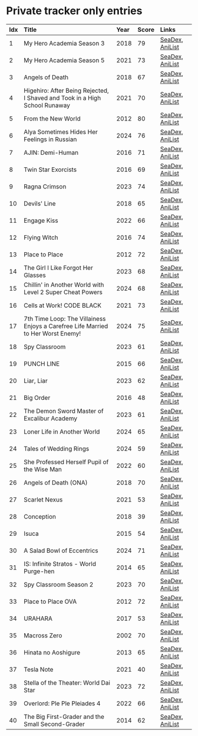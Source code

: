 # Private tracker only entries
| Idx | Title                                                                            | Year | Score | Links                                                                              |
| :---| :--------------------------------------------------------------------------------| :----| :-----| :----------------------------------------------------------------------------------|
| 1   | My Hero Academia Season 3                                                        | 2018 | 79    | [SeaDex](https://releases.moe/100166/), [AniList](https://anilist.co/anime/100166) |
| 2   | My Hero Academia Season 5                                                        | 2021 | 73    | [SeaDex](https://releases.moe/117193/), [AniList](https://anilist.co/anime/117193) |
| 3   | Angels of Death                                                                  | 2018 | 67    | [SeaDex](https://releases.moe/99629/), [AniList](https://anilist.co/anime/99629)   |
| 4   | Higehiro: After Being Rejected, I Shaved and Took in a High School Runaway       | 2021 | 70    | [SeaDex](https://releases.moe/114232/), [AniList](https://anilist.co/anime/114232) |
| 5   | From the New World                                                               | 2012 | 80    | [SeaDex](https://releases.moe/13125/), [AniList](https://anilist.co/anime/13125)   |
| 6   | Alya Sometimes Hides Her Feelings in Russian                                     | 2024 | 76    | [SeaDex](https://releases.moe/162804/), [AniList](https://anilist.co/anime/162804) |
| 7   | AJIN: Demi-Human                                                                 | 2016 | 71    | [SeaDex](https://releases.moe/21341/), [AniList](https://anilist.co/anime/21341)   |
| 8   | Twin Star Exorcists                                                              | 2016 | 69    | [SeaDex](https://releases.moe/21499/), [AniList](https://anilist.co/anime/21499)   |
| 9   | Ragna Crimson                                                                    | 2023 | 74    | [SeaDex](https://releases.moe/146493/), [AniList](https://anilist.co/anime/146493) |
| 10  | Devils' Line                                                                     | 2018 | 65    | [SeaDex](https://releases.moe/99531/), [AniList](https://anilist.co/anime/99531)   |
| 11  | Engage Kiss                                                                      | 2022 | 66    | [SeaDex](https://releases.moe/146625/), [AniList](https://anilist.co/anime/146625) |
| 12  | Flying Witch                                                                     | 2016 | 74    | [SeaDex](https://releases.moe/21284/), [AniList](https://anilist.co/anime/21284)   |
| 13  | Place to Place                                                                   | 2012 | 72    | [SeaDex](https://releases.moe/12291/), [AniList](https://anilist.co/anime/12291)   |
| 14  | The Girl I Like Forgot Her Glasses                                               | 2023 | 68    | [SeaDex](https://releases.moe/160188/), [AniList](https://anilist.co/anime/160188) |
| 15  | Chillin' in Another World with Level 2 Super Cheat Powers                        | 2024 | 68    | [SeaDex](https://releases.moe/170130/), [AniList](https://anilist.co/anime/170130) |
| 16  | Cells at Work! CODE BLACK                                                        | 2021 | 73    | [SeaDex](https://releases.moe/117533/), [AniList](https://anilist.co/anime/117533) |
| 17  | 7th Time Loop: The Villainess Enjoys a Carefree Life Married to Her Worst Enemy! | 2024 | 75    | [SeaDex](https://releases.moe/168374/), [AniList](https://anilist.co/anime/168374) |
| 18  | Spy Classroom                                                                    | 2023 | 61    | [SeaDex](https://releases.moe/146323/), [AniList](https://anilist.co/anime/146323) |
| 19  | PUNCH LINE                                                                       | 2015 | 66    | [SeaDex](https://releases.moe/20964/), [AniList](https://anilist.co/anime/20964)   |
| 20  | Liar, Liar                                                                       | 2023 | 62    | [SeaDex](https://releases.moe/131863/), [AniList](https://anilist.co/anime/131863) |
| 21  | Big Order                                                                        | 2016 | 48    | [SeaDex](https://releases.moe/21445/), [AniList](https://anilist.co/anime/21445)   |
| 22  | The Demon Sword Master of Excalibur Academy                                      | 2023 | 61    | [SeaDex](https://releases.moe/140501/), [AniList](https://anilist.co/anime/140501) |
| 23  | Loner Life in Another World                                                      | 2024 | 65    | [SeaDex](https://releases.moe/173693/), [AniList](https://anilist.co/anime/173693) |
| 24  | Tales of Wedding Rings                                                           | 2024 | 59    | [SeaDex](https://releases.moe/160389/), [AniList](https://anilist.co/anime/160389) |
| 25  | She Professed Herself Pupil of the Wise Man                                      | 2022 | 60    | [SeaDex](https://releases.moe/119056/), [AniList](https://anilist.co/anime/119056) |
| 26  | Angels of Death (ONA)                                                            | 2018 | 70    | [SeaDex](https://releases.moe/104243/), [AniList](https://anilist.co/anime/104243) |
| 27  | Scarlet Nexus                                                                    | 2021 | 53    | [SeaDex](https://releases.moe/131150/), [AniList](https://anilist.co/anime/131150) |
| 28  | Conception                                                                       | 2018 | 39    | [SeaDex](https://releases.moe/101609/), [AniList](https://anilist.co/anime/101609) |
| 29  | Isuca                                                                            | 2015 | 54    | [SeaDex](https://releases.moe/20746/), [AniList](https://anilist.co/anime/20746)   |
| 30  | A Salad Bowl of Eccentrics                                                       | 2024 | 71    | [SeaDex](https://releases.moe/166828/), [AniList](https://anilist.co/anime/166828) |
| 31  | IS: Infinite Stratos - World Purge-hen                                           | 2014 | 65    | [SeaDex](https://releases.moe/20571/), [AniList](https://anilist.co/anime/20571)   |
| 32  | Spy Classroom Season 2                                                           | 2023 | 70    | [SeaDex](https://releases.moe/163542/), [AniList](https://anilist.co/anime/163542) |
| 33  | Place to Place OVA                                                               | 2012 | 72    | [SeaDex](https://releases.moe/16273/), [AniList](https://anilist.co/anime/16273)   |
| 34  | URAHARA                                                                          | 2017 | 53    | [SeaDex](https://releases.moe/98513/), [AniList](https://anilist.co/anime/98513)   |
| 35  | Macross Zero                                                                     | 2002 | 70    | [SeaDex](https://releases.moe/194/), [AniList](https://anilist.co/anime/194)       |
| 36  | Hinata no Aoshigure                                                              | 2013 | 65    | [SeaDex](https://releases.moe/20471/), [AniList](https://anilist.co/anime/20471)   |
| 37  | Tesla Note                                                                       | 2021 | 40    | [SeaDex](https://releases.moe/132071/), [AniList](https://anilist.co/anime/132071) |
| 38  | Stella of the Theater: World Dai Star                                            | 2023 | 72    | [SeaDex](https://releases.moe/157765/), [AniList](https://anilist.co/anime/157765) |
| 39  | Overlord: Ple Ple Pleiades 4                                                     | 2022 | 66    | [SeaDex](https://releases.moe/151898/), [AniList](https://anilist.co/anime/151898) |
| 40  | The Big First-Grader and the Small Second-Grader                                 | 2014 | 62    | [SeaDex](https://releases.moe/20504/), [AniList](https://anilist.co/anime/20504)   |